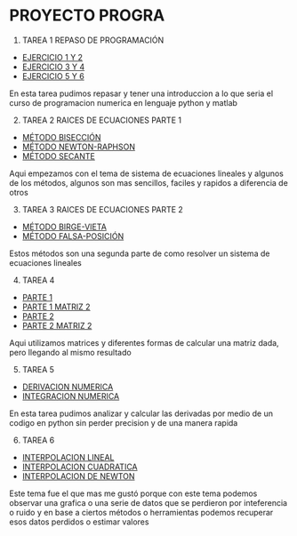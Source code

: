 # PROYECTO PROGRA
1. TAREA 1 REPASO DE PROGRAMACIÓN
* [EJERCICIO 1 Y 2](https://github.com/Juanjo009/Codigos-de-Progra-/blob/main/EJERCICIO%201%20Y%202%20.py)
* [EJERCICIO 3 Y 4](https://github.com/Juanjo009/Codigos-de-Progra-/blob/main/EJERCICIO%203%20Y%204%20.py)
* [EJERCICIO 5 Y 6](https://github.com/Juanjo009/Codigos-de-Progra-/blob/main/EJERCICIOS%205%20Y%206%20.py)

En esta tarea pudimos repasar y tener una introduccion a lo que seria el curso de programacion numerica en lenguaje python y matlab 

2. TAREA 2 RAICES DE ECUACIONES PARTE 1
* [MÉTODO BISECCIÓN](https://github.com/Juanjo009/Codigos-de-Progra-/blob/main/M%C3%89TODO%20BISECCION.py)
* [MÉTODO NEWTON-RAPHSON](https://github.com/Juanjo009/Codigos-de-Progra-/blob/main/M%C3%89TODO%20NEWTON-RAPHSON.py)
* [MÉTODO SECANTE](https://github.com/Juanjo009/Codigos-de-Progra-/blob/main/M%C3%89TODO%20SECANTE%20.py)

Aqui empezamos con el tema de sistema de ecuaciones lineales y algunos de los métodos, algunos son mas sencillos, faciles y rapidos a diferencia de otros 

3. TAREA 3 RAICES DE ECUACIONES PARTE 2
* [MÉTODO BIRGE-VIETA](https://github.com/Juanjo009/Codigos-de-Progra-/blob/main/M%C3%89TODO%20BIRGE%20VIETA%20.py)
* [MÉTODO FALSA-POSICIÓN](https://github.com/Juanjo009/Codigos-de-Progra-/blob/main/M%C3%89TODO%20FALSA%20POSICION.py)

Estos métodos son una segunda parte de como resolver un sistema de ecuaciones lineales 

4. TAREA 4 
* [PARTE 1](https://github.com/Juanjo009/Codigos-de-Progra-/blob/main/ECUACIONES%20LINEALES%20PT%201.py)
* [PARTE 1 MATRIZ 2](https://github.com/Juanjo009/Codigos-de-Progra-/blob/main/ECUACIONES%20LINEALES%20PT%201%20MATRIZ%202.py)
* [PARTE 2](https://github.com/Juanjo009/Codigos-de-Progra-/blob/main/ECUACIONES%20LINEALES%20PT%202.py)
* [PARTE 2 MATRIZ 2](https://github.com/Juanjo009/Codigos-de-Progra-/blob/main/ECUACIONES%20LINEALES%20PT%202%20MATRIZ%202.py)

Aqui utilizamos matrices y diferentes formas de calcular una matriz dada, pero llegando al mismo resultado 

5. TAREA 5
* [DERIVACION NUMERICA](https://github.com/Juanjo009/Codigos-de-Progra-/blob/main/Derivacion%20Numerica.py)
* [INTEGRACION NUMERICA](https://github.com/Juanjo009/Codigos-de-Progra-/blob/main/Integracion%20Numerica.py)

En esta tarea pudimos analizar y calcular las derivadas por medio de un codigo en python sin perder precision y de una manera rapida 

6. TAREA 6
* [INTERPOLACION LINEAL](https://github.com/Juanjo009/Codigos-de-Progra-/blob/main/INTERPOLACION%20LINEAL.py)
* [INTERPOLACION CUADRATICA](https://github.com/Juanjo009/Codigos-de-Progra-/blob/main/INTERPOLACION%20CUADRATICA.py)
* [INTERPOLACION DE NEWTON](https://github.com/Juanjo009/Codigos-de-Progra-/blob/main/INTERPOLACION%20DE%20NEWTON.py)

Este tema fue el que mas me gustó porque con este tema podemos observar una grafica o una serie de datos que se perdieron por inteferencia o ruido y en base a ciertos métodos o herramientas podemos recuperar esos datos perdidos o estimar valores 
